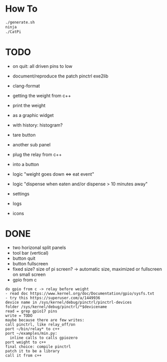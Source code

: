 # How To
```bash
./generate.sh
ninja
./CatPi
```

# TODO

- on quit: all driven pins to low
- document/reproduce the patch pinctrl exe2lib
- clang-format
- getting the weight from c++
- print the weight
- as a graphic widget
- with history: histogram?
- tare button
- another sub panel
- plug the relay from c++
- into a button
- logic "weight goes down <=> eat event"
- logic "dispense when eaten and/or dispense > 10 minutes away"

- settings
- logs
- icons

# DONE
- two horizonal split panels
- tool bar (vertical)
- button quit
- button fullscreen
- fixed size? size of pi screen?
-> automatic size, maximized or fullscreen on small screen
- gpio from c
```
do gpio from c -> relay before weight
- read doc https://www.kernel.org/doc/Documentation/gpio/sysfs.txt
- try this https://superuser.com/a/1449936
device name in /sys/kernel/debug/pinctrl/pinctrl-devices
folder /sys/kernel/debug/pinctrl/*$devicename
read = grep gpio17 pins
write = TODO
maybe because there are few writes:
call pinctrl, like relay_off/on
port ~/bin/relay* to c++
port ~/examples/min.py:
  inline calls to calls gpiozero
port weight to c++
final choice: compile pinctrl
patch it to be a library
call it from c++
```
